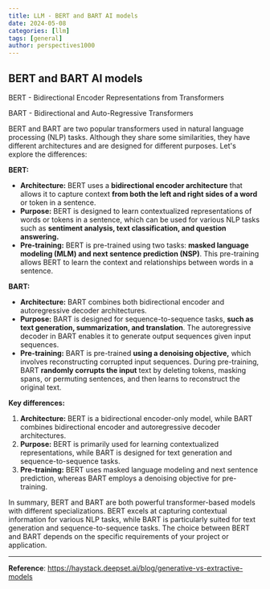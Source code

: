```yaml
---
title: LLM - BERT and BART AI models
date: 2024-05-08
categories: [llm]
tags: [general]
author: perspectives1000
---
```


## BERT and BART AI models

BERT - Bidirectional Encoder Representations from Transformers

BART - Bidirectional and Auto-Regressive Transformers

BERT and BART  are two popular transformers used in natural language processing (NLP) tasks. Although they share some similarities, they have different architectures and are designed for different purposes. Let's explore the differences:

**BERT:**

- **Architecture:** BERT uses a **bidirectional encoder architecture** that allows it to capture context **from both the left and right sides of a word** or token in a sentence.
- **Purpose:** BERT is designed to learn contextualized representations of words or tokens in a sentence, which can be used for various NLP tasks such as **sentiment analysis, text classification, and question answering.**
- **Pre-training:** BERT is pre-trained using two tasks: **masked language modeling (MLM) and next sentence prediction (NSP)**. This pre-training allows BERT to learn the context and relationships between words in a sentence.

**BART:**

- **Architecture:** BART combines both bidirectional encoder and autoregressive decoder architectures.
- **Purpose:** BART is designed for sequence-to-sequence tasks, **such as text generation, summarization, and translation**. The autoregressive decoder in BART enables it to generate output sequences given input sequences.
- **Pre-training:** BART is pre-trained **using a denoising objective,** which involves reconstructing corrupted input sequences. During pre-training, BART **randomly corrupts the input** text by deleting tokens, masking spans, or permuting sentences, and then learns to reconstruct the original text.

**Key differences:**

1. **Architecture:** BERT is a bidirectional encoder-only model, while BART combines bidirectional encoder and autoregressive decoder architectures.
2. **Purpose:** BERT is primarily used for learning contextualized representations, while BART is designed for text generation and sequence-to-sequence tasks.
3. **Pre-training:** BERT uses masked language modeling and next sentence prediction, whereas BART employs a denoising objective for pre-training.

In summary, BERT and BART are both powerful transformer-based models with different specializations. BERT excels at capturing contextual information for various NLP tasks, while BART is particularly suited for text generation and sequence-to-sequence tasks. The choice between BERT and BART depends on the specific requirements of your project or application.

----
**Reference**:  https://haystack.deepset.ai/blog/generative-vs-extractive-models
